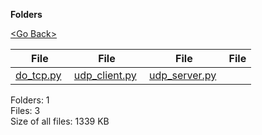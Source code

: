 **Folders**

[&lt;Go Back&gt;](../right.html)

  

<table><thead><tr class="header"><th><strong>File</strong></th><th><strong>File</strong></th><th><strong>File</strong></th><th><strong>File</strong></th></tr></thead><tbody><tr class="odd"><td><a href="do_tcp.py">do_tcp.py</a> </td><td><a href="udp_client.py">udp_client.py</a> </td><td><a href="udp_server.py">udp_server.py</a> </td><td></td></tr></tbody></table>

Folders: 1  
Files: 3  
Size of all files: 1339 KB
